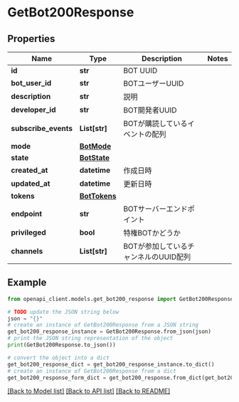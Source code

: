 # GetBot200Response


## Properties

Name | Type | Description | Notes
------------ | ------------- | ------------- | -------------
**id** | **str** | BOT UUID | 
**bot_user_id** | **str** | BOTユーザーUUID | 
**description** | **str** | 説明 | 
**developer_id** | **str** | BOT開発者UUID | 
**subscribe_events** | **List[str]** | BOTが購読しているイベントの配列 | 
**mode** | [**BotMode**](BotMode.md) |  | 
**state** | [**BotState**](BotState.md) |  | 
**created_at** | **datetime** | 作成日時 | 
**updated_at** | **datetime** | 更新日時 | 
**tokens** | [**BotTokens**](BotTokens.md) |  | 
**endpoint** | **str** | BOTサーバーエンドポイント | 
**privileged** | **bool** | 特権BOTかどうか | 
**channels** | **List[str]** | BOTが参加しているチャンネルのUUID配列 | 

## Example

```python
from openapi_client.models.get_bot200_response import GetBot200Response

# TODO update the JSON string below
json = "{}"
# create an instance of GetBot200Response from a JSON string
get_bot200_response_instance = GetBot200Response.from_json(json)
# print the JSON string representation of the object
print(GetBot200Response.to_json())

# convert the object into a dict
get_bot200_response_dict = get_bot200_response_instance.to_dict()
# create an instance of GetBot200Response from a dict
get_bot200_response_form_dict = get_bot200_response.from_dict(get_bot200_response_dict)
```
[[Back to Model list]](../README.md#documentation-for-models) [[Back to API list]](../README.md#documentation-for-api-endpoints) [[Back to README]](../README.md)


